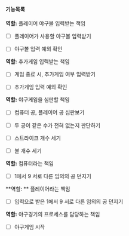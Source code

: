 #### 기능목록

**역할:** 플레이어 야구볼 입력받는 책임

- [ ] 플레이어가 사용할 야구볼 입력받기
- [ ] 야구볼 입력 예외 확인



**역할:** 추가게임 입력받는 책임

- [ ] 게임 종료 시, 추가게임 여부 입력받기

- [ ] 추가게임 입력 예외 확인

  

**역할:** 야구게임을 심판할 책임

- [ ] 컴퓨터 공, 플레이어 공 심판보기
- [ ] 두 공이 같은 수가 전혀 없는지 판단하기
- [ ] 스트라이크 개수 세기
- [ ] 볼 개수 세기



**역할:** 컴퓨터라는 책임

- [ ] 1에서 9 서로 다른 임의의 공 던지기



**역할: ** 플레이어라는 책임

- [ ] 입력으로 받은 1에서 9 서로 다른 임의의 공 던지기



**역할:** 야구경기의 프로세스를 담당하는 책임

- [ ] 야구게임 시작